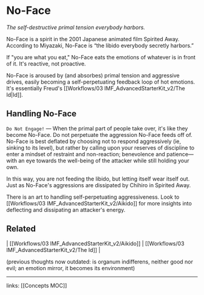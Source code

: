 # No-Face
*The self-destructive primal tension everybody harbors.*  

No-Face is a spirit in the 2001 Japanese animated film Spirited Away. According to Miyazaki, No-Face is “the libido everybody secretly harbors.” 

If "you are what you eat," No-Face eats the emotions of whatever is in front of it. It's reactive, not proactive.

No-Face is aroused by (and absorbes) primal tension and aggressive drives, easily becoming a self-perpetuating feedback loop of hot emotions. It's essentially Freud's [[Workflows/03 IMF_AdvancedStarterKit_v2/The Id|Id]].

## Handling No-Face
`Do Not Engage!` — When the primal part of people take over, it's like they become No-Face. Do not perpetuate the aggression No-Face feeds off of. No-Face is best deflated by choosing not to respond aggressively (ie, sinking to its level), but rather by calling upon your reserves of discipline to enter a mindset of restraint and non-reaction; benevolence and patience—with an eye towards the well-being of the attacker while still holding your own.

In this way, you are not feeding the libido, but letting itself wear itself out. Just as No-Face's aggressions are dissipated by Chihiro in Spirited Away.
 
 There is an art to handling self-perpetuating aggressiveness. Look to [[Workflows/03 IMF_AdvancedStarterKit_v2/Aikido]] for more insights into deflecting and dissipating an attacker's energy.

## Related
| [[Workflows/03 IMF_AdvancedStarterKit_v2/Aikido]] | [[Workflows/03 IMF_AdvancedStarterKit_v2/The Id]] | 

(previous thoughts now outdated: is organum indifferens, neither good nor evil; an emotion mirror, it becomes its environment)

---
links: [[Concepts MOC]]

